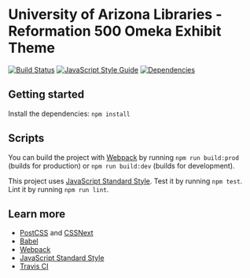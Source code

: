 # University of Arizona Libraries - Reformation 500 Omeka Exhibit Theme

[![Build Status](https://travis-ci.org/ualibraries/500.svg?branch=master)](https://travis-ci.org/ualibraries/500)
[![JavaScript Style Guide](https://img.shields.io/badge/code_style-standard-brightgreen.svg)](https://standardjs.com)
[![Dependencies](https://david-dm.org/ualibraries/500.svg)](https://david-dm.org/ualibraries/500)

## Getting started

Install the dependencies: `npm install`

## Scripts

You can build the project with [Webpack](https://webpack.github.io/) by running
`npm run build:prod` (builds for production) or `npm run build:dev` (builds for development).

This project uses [JavaScript Standard Style](https://standardjs.com/).
Test it by running `npm test`. Lint it by running `npm run lint`.

## Learn more

* [PostCSS](http://postcss.org/) and [CSSNext](http://cssnext.io/)
* [Babel](https://babeljs.io/)
* [Webpack](https://webpack.js.org/)
* [JavaScript Standard Style](https://standardjs.com/)
* [Travis CI](https://travis-ci.org/)
